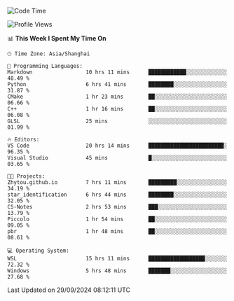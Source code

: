 <!--START_SECTION:waka-->
![Code Time](http://img.shields.io/badge/Code%20Time-2%2C032%20hrs%2038%20mins-blue)

![Profile Views](http://img.shields.io/badge/Profile%20Views-0-blue)

📊 **This Week I Spent My Time On** 

```text
🕑︎ Time Zone: Asia/Shanghai

💬 Programming Languages: 
Markdown                 10 hrs 11 mins      ████████████░░░░░░░░░░░░░   48.49 % 
Python                   6 hrs 41 mins       ████████░░░░░░░░░░░░░░░░░   31.87 % 
CMake                    1 hr 23 mins        ██░░░░░░░░░░░░░░░░░░░░░░░   06.66 % 
C++                      1 hr 16 mins        ██░░░░░░░░░░░░░░░░░░░░░░░   06.08 % 
GLSL                     25 mins             ░░░░░░░░░░░░░░░░░░░░░░░░░   01.99 % 

🔥 Editors: 
VS Code                  20 hrs 14 mins      ████████████████████████░   96.35 % 
Visual Studio            45 mins             █░░░░░░░░░░░░░░░░░░░░░░░░   03.65 % 

🐱‍💻 Projects: 
Zhytou.github.io         7 hrs 11 mins       █████████░░░░░░░░░░░░░░░░   34.19 % 
star_identification      6 hrs 44 mins       ████████░░░░░░░░░░░░░░░░░   32.05 % 
CS-Notes                 2 hrs 53 mins       ███░░░░░░░░░░░░░░░░░░░░░░   13.79 % 
Piccolo                  1 hr 54 mins        ██░░░░░░░░░░░░░░░░░░░░░░░   09.05 % 
pbr                      1 hr 48 mins        ██░░░░░░░░░░░░░░░░░░░░░░░   08.61 % 

💻 Operating System: 
WSL                      15 hrs 11 mins      ██████████████████░░░░░░░   72.32 % 
Windows                  5 hrs 48 mins       ███████░░░░░░░░░░░░░░░░░░   27.68 % 
```


 Last Updated on 29/09/2024 08:12:11 UTC
<!--END_SECTION:waka-->